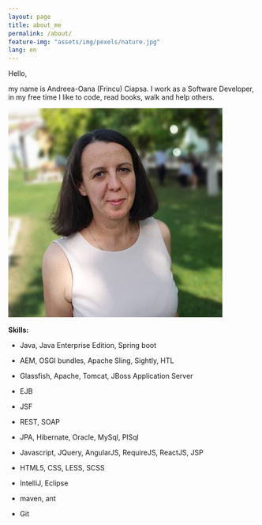 ```yaml
---
layout: page
title: about_me
permalink: /about/
feature-img: "assets/img/pexels/nature.jpg"
lang: en
---
```


Hello,

my name is Andreea-Oana (Frincu) Ciapsa. I work as a Software Developer, in my free time I like to code, read books, walk and help others.                                     

![](/assets/img/author/imgeu.JPG) 


**Skills:**

* Java, Java Enterprise Edition, Spring boot

* AEM, OSGI bundles, Apache Sling, Sightly, HTL

* Glassfish, Apache, Tomcat, JBoss Application Server

* EJB

* JSF

* REST, SOAP

* JPA, Hibernate, Oracle, MySql, PlSql

* Javascript, JQuery, AngularJS, RequireJS, ReactJS, JSP

* HTML5, CSS, LESS, SCSS

* IntelliJ, Eclipse

* maven, ant

* Git
